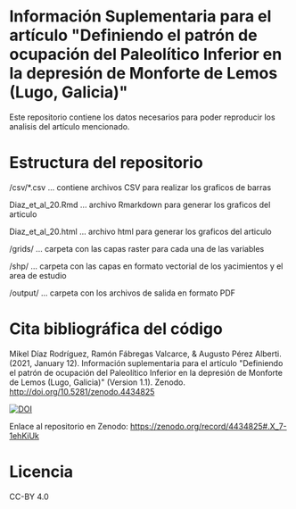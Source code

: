 # Información Suplementaria para el artículo "Definiendo el patrón de ocupación del Paleolítico Inferior en la depresión de Monforte de Lemos (Lugo, Galicia)"
Este repositorio contiene los datos necesarios para poder reproducir los analisis del artículo mencionado.
# Estructura del repositorio
/csv/*.csv ... contiene archivos CSV para realizar los graficos de barras

Diaz_et_al_20.Rmd ... archivo Rmarkdown para generar los graficos del articulo

Diaz_et_al_20.html ... archivo html para generar los graficos del articulo

/grids/ ... carpeta con las capas raster para cada una de las variables

/shp/ ... carpeta con las capas en formato vectorial de los yacimientos y el area de estudio

/output/ ... carpeta con los archivos de salida en formato PDF
# Cita bibliográfica del código
Mikel Díaz Rodríguez, Ramón Fábregas Valcarce, & Augusto Pérez Alberti. (2021, January 12). Información suplementaria para el artículo "Definiendo el patrón de ocupación del Paleolítico Inferior en la depresión de Monforte de Lemos (Lugo, Galicia)" (Version 1.1). Zenodo. http://doi.org/10.5281/zenodo.4434825

[![DOI](https://zenodo.org/badge/DOI/10.5281/zenodo.4434825.svg)](https://doi.org/10.5281/zenodo.4434825)

Enlace al repositorio en Zenodo: https://zenodo.org/record/4434825#.X_7-1ehKiUk
# Licencia
CC-BY 4.0
